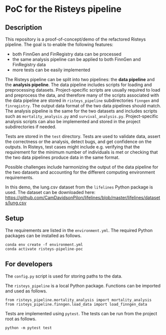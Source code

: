 # PoC for the Risteys pipeline

## Description

This repository is a proof-of-concept/demo of the refactored Risteys pipeline. The goal is to enable the following features:

- both FinnGen and FinRegistry data can be processed 
- the same analysis pipeline can be applied to both FinnGen and FinRegistry data
- more tests can be easily implemented 

The Risteys pipeline can be split into two pipelines: the **data pipeline** and the **analysis pipeline**. The data pipeline includes scripts for loading and preprocessing datasets. Project-specific scripts are usually required to load and preprocess the data, and therefore many of the scripts associated with the data pipeline are stored in `risteys_pipeline` subdirectories `finngen` and `finregistry`. The output data format of the two data pipelines should match. The analysis pipeline is the same for the two datasets and includes scripts such as `mortality_analysis.py` and `survival_analysis.py`. Project-specific analysis scripts can also be implemented and stored in the project subdirectories if needed.

Tests are stored in the `test` directory. Tests are used to validate data, assert the correctness or the analysis, detect bugs, and get confidence on the outputs. In Risteys, test cases might include e.g. verifying that the requirement for the minimum number of individuals is met or checking that the two data pipelines produce data in the same format.

Possible challenges include harmonizing the output of the data pipeline for the two datasets and accounting for the different computing environment requirements.

In this demo,  the lung.csv dataset from the `lifelines` Python package is used. The dataset can be downloaded here: https://github.com/CamDavidsonPilon/lifelines/blob/master/lifelines/datasets/lung.csv

## Setup

The requirements are listed in the `environment.yml`. The required Python packages can be installed as follows.

```
conda env create -f environment.yml
conda activate risteys-pipeline-poc
```

## For developers

The `config.py` script is used for storing paths to the data.

The `risteys_pipeline` is a local Python package. Functions can be imported and used as follows.

```
from risteys_pipeline.mortality_analysis import mortality_analysis
from risteys_pipeline.finngen.load_data import load_finngen_data
```

Tests are implemented using `pytest`. The tests can be run from the project root as follows.

```
python -m pytest test
```
